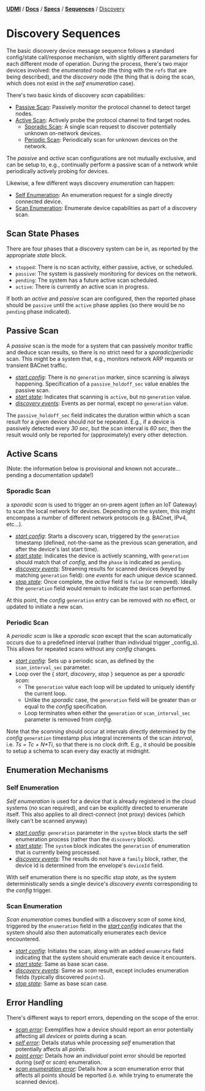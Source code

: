 [**UDMI**](../../../) / [**Docs**](../../) / [**Specs**](../) / [**Sequences**](./) / [Discovery](#)

# Discovery Sequences

The basic discovery device message sequence follows a standard config/state call/response mechanism, with
slightly different parameters for each different mode of operation. During the process, there's two major
devices involved: the _enumerated_ node (the thing with the `refs` that are being described), and the
_discovery_ node (the thing that is doing the scan, which does not exist in the _self enumeration_ case).

There's two basic kinds of discovery _scan_ capabilities:
* [Passive Scan](#passive-scan): Passively monitor the protocol channel to detect target nodes.
* [Active Scan](#active-scan): Actively probe the protocol channel to find target nodes.
  * [Sporadic Scan](#sporadic-scan): A single scan request to discover potentially unknown on-network devices.
  * [Periodic Scan](#periodic-scan): Periodically scan for unknown devices on the network.

The _passive_ and _active_ scan configurations are not mutually exclusive, and can be setup to, e.g.,
continually perform a passive scan of a network while periodically actively probing for devices.

Likewise, a few different ways discovery _enumeration_ can happen:

* [Self Enumeration](#self-enumeration): An enumeration request for a single directly connected device.
* [Scan Enumeration](#scan-enumeration): Enumerate device capabilities as part of a discovery scan.

## Scan State Phases

There are four phases that a discovery system can be in, as reported by the appropriate _state_ block.

* `stopped`: There is no scan activity, either passive, active, or scheduled.
* `passive`: The system is passively monitoring for devices on the network.
* `pending`: The system has a future active scan scheduled.
* `active`: There is currently an active scan in progress.

If both an _active_ and _passive_ scan are configured, then the reported phase should be `passive`
until the `active` phase applies (so there would be no `pending` phase indicated).

## Passive Scan

A _passive_ scan is the mode for a system that can passively monitor traffic and deduce scan results, so
there is no strict need for a _sporadic_/_periodic_ scan. This might be a system that, e.g., monitors network
ARP requests or transient BACnet traffic.

* [_start config_](../../../tests/schemas/config/continuous.json): There is no `generation` marker, since
  scanning is always happening. Specification of a `passive_holdoff_sec` value enables the passive scan.
* [_start state_](../../../tests/schemas/state/continuous.json): Indicates that scanning is `active`, but no `generation` value.
* [_discovery events_](../../../tests/schemas/events_discovery/continuous.json): Events as per normal, except no `generation` value.

The `passive_holdoff_sec` field indicates the duration within which a scan result for a given device should _not_
be repeated. E.g., if a device is passively detected every _30 sec_, but the scan interval is _60 sec_, then
the result would only be reported for (approximately) every other detection.

## Active Scans

(Note: the information below is provisional and known not accurate... pending a documentation update!)

### Sporadic Scan

a _sporadic scan_ is used to trigger an on-prem agent (often an IoT Gateway) to scan the local network for devices.
Depending on the system, this might encompass a number of different network protocols (e.g. BACnet, IPv4, etc...).

* [_start config_](../../../tests/schemas/config/discovery.json): Starts a discovery scan, triggered
  by the `generation` timestamp (defined, not-the-same as the previous scan generation, and after the device's last start time).
* [_start state_](../../../tests/schemas/state/discovery.json): Indicates the device is actively
  scanning, with `generation` should match that of _config_, and the `phase` is indicated as `pending`.
* [_discovery events_](../../../tests/schemas/events_discovery/discovery.json): Streaming results
  for scanned devices (keyed by matching `generation` field): one _events_ for each unique device scanned.
* [_stop state_](../../../tests/schemas/state/scan_stop.json): Once complete, the _active_ field is `false`
  (or removed). Ideally the `generation` field would remain to indicate the last scan performed.

At this point, the _config_ `generation` entry can be removed with no effect, or updated to initiate a new scan.

### Periodic Scan

A _periodic scan_ is like a _sporadic scan_ except that the scan automatically occurs due to a predefined
interval (rather than individual trigger _config_s). This allows for repeated scans without any _config_ changes.

* [_start config_](../../../tests/schemas/config/periodic.json): Sets up a periodic scan, as defined by the
  `scan_interval_sec` parameter.
* Loop over the { _start_, _discovery_, _stop_ } sequence as per a _sporadic scan_:
  * The `generation` value each loop will be updated to uniquely identify the current loop.
  * Unlike the _sporadic_ case, the `generation` field will be greater than or equal to the _config_ specification.
  * Loop terminates when either the `generation` or `scan_interval_sec` parameter is removed from _config_.

Note that the _scanning_ should occur at intervals directly determined by the _config_ `generation` timestamp plus
integral increments of the scan _interval_, i.e. _Ts = Tc + N*Ti_, so that there is no clock drift.  E.g., it
should be possible to setup a schema to scan every day exactly at midnight.

## Enumeration Mechanisms

### Self Enumeration

_Self enumeration_ is used for a device that is already registered in the cloud systems (no scan required),
and can be explicitly directed to enumerate itself. This also applies to all direct-connect (not proxy) devices
(which likely can't be scanned anyway)

* [_start config_](../../../tests/schemas/config/enumeration.json): `generation` parameter in the `system`
  block starts the self enumeration process (rather than the `discovery` block).
* [_start state_](../../../tests/schemas/state/enumeration.json): The `system` block indicates the `generation`
  of enumeration that is currently being processed.
* [_discovery events_](../../../tests/schemas/events_discovery/enumeration.json): The results do not have a `family` block,
  rather, the device id is determined from the envelope's `deviceId` field.

With self enumeration there is no specific _stop state_, as the system deterministically sends a single device's
_discovery events_ corresponding to the _config_ trigger.

### Scan Enumeration

_Scan enumeration_ comes bundled with a discovery _scan_ of some kind, triggered by the `enumeration` field
in the [_start config_](../../../tests/schemas/config/periodic.json) indicates that the system should also
then automatically enumerates each device encountered.

* [_start config_](../../../tests/schemas/config/implicit.json): Initiates the scan, along with an added
  `enumerate` field indicating that the system should enumerate each device it encounters.
* [_start state_](../../../tests/schemas/state/discovery.json): Same as base scan case.
* [_discovery events_](../../../tests/schemas/events_discovery/implicit.json): Same as _scan_ result, except
  includes enumeration fields (typically discovered `points`).
* [_stop state_](../../../tests/schemas/state/scan_stop.json): Same as base scan case.

## Error Handling

There's different ways to report errors, depending on the scope of the error.

* [_scan error_](../../../tests/schemas/state/scan_error.json): Exemplifies how a device should report an error
potentially affecting all _devices_ or points during a scan.
* [_self error_](../../../tests/schemas/state/enumeration.json): Details status while processing _self_ enumeration
  that potentially affects all _points_.
* [_point error_](../../../tests/schemas/events_discovery/point_error.json): Details how an _individual_ point error
  should be reported during (_self_ or _scan_) enumeration.
* [_scan enumeration error_](../../../tests/schemas/events_discovery/scan_error.json): Details how a _scan_ enumeration
  error that affects all points should be reported (i.e. while trying to enumerate the scanned device).
